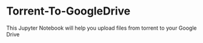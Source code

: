 # Torrent-To-GoogleDrive
This Jupyter Notebook will help you upload files from torrent to your Google Drive 
